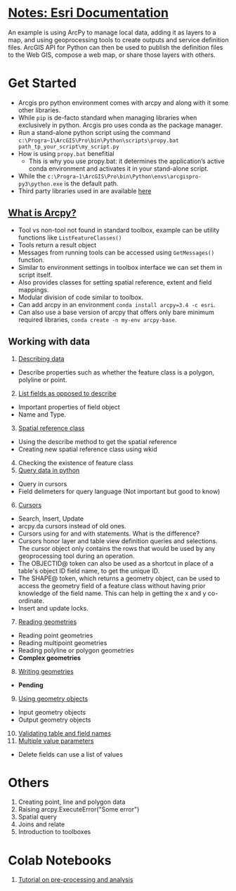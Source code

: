 # [Notes: Esri Documentation](https://pro.arcgis.com/en/pro-app/latest/arcpy/main/arcgis-pro-arcpy-reference.htm)
An example is using ArcPy to manage local data, adding it as layers to a map, and using geoprocessing tools to create outputs and service definition files. ArcGIS API for Python can then be used to publish the definition files to the Web GIS, compose a web map, or share those layers with others.

# Get Started
- Arcgis pro python environment comes with arcpy and along with it some other libraries.
- While `pip` is de-facto standard when managing libraries when exclusively in python. Arcgis pro uses conda as the package manager.
- Run a stand-alone python script using the command `c:\Progra~1\ArcGIS\Pro\bin\Python\scripts\propy.bat path_tp_your_script\my_script.py`
- How is using `propy.bat` benefitial
  - This is why you use propy.bat: it determines the application’s active conda environment and activates it in your stand-alone script.
- While the `c:\Progra~1\ArcGIS\Pro\bin\Python\envs\arcgispro-py3\python.exe` is the default path.
- Third party libraries used in are available [here](https://pro.arcgis.com/en/pro-app/latest/arcpy/get-started/available-python-libraries.htm)

## [What is Arcpy?](https://pro.arcgis.com/en/pro-app/latest/arcpy/get-started/what-is-arcpy-.htm)
- Tool vs non-tool not found in standard toolbox, example can be utility functions like `ListFeatureClasses()`
- Tools return a result object
- Messages from running tools can be accessed using `GetMessages()` function.
- Similar to environment settings in toolbox interface we can set them in script itself.
- Also provides classes for setting spatial reference, extent and field mappings.
- Modular division of code similar to toolbox.
- Can add arcpy in an environment `conda install arcpy=3.4 -c esri`.
- Can also use a base version of arcpy that offers only bare minimum required libraries, `conda create -n my-env arcpy-base`.

## Working with data
1. [Describing data](https://pro.arcgis.com/en/pro-app/latest/arcpy/get-started/describing-data.htm)
- Describe properties such as whether the feature class is a polygon, polyline or point.
2. [List fields as opposed to describe](https://pro.arcgis.com/en/pro-app/latest/arcpy/get-started/fields-and-indexes.htm)
- Important properties of field object
- Name and Type.
3. [Spatial reference class](https://pro.arcgis.com/en/pro-app/latest/arcpy/get-started/the-spatial-reference-object.htm)
- Using the describe method to get the spatial reference
- Creating new spatial reference class using wkid
4. Checking the existence of feature class
5. [Query data in python](https://pro.arcgis.com/en/pro-app/latest/arcpy/get-started/specifying-a-query.htm)
- Query in cursors
- Field delimeters for query language (Not important but good to know)
6. [Cursors](https://pro.arcgis.com/en/pro-app/latest/arcpy/get-started/data-access-using-cursors.htm)
- Search, Insert, Update
- arcpy.da cursors instead of old ones.
- Cursors using for and with statements. What is the difference?
- Cursors honor layer and table view definition queries and selections. The cursor object only contains the rows that would be used by any geoprocessing tool during an operation.
- The OBJECTID@ token can also be used as a shortcut in place of a table's object ID field name, to get the unique ID.
- The SHAPE@ token, which returns a geometry object, can be used to access the geometry field of a feature class without having prior knowledge of the field name. This can help in getting the x and y co-ordinate.
- Insert and update locks.
7. [Reading geometries](https://pro.arcgis.com/en/pro-app/latest/arcpy/get-started/reading-geometries.htm)
- Reading point geometries
- Reading multipoint geometries
- Reading polyline or polygon geometries
- **Complex geometries**
8. [Writing geometries](https://pro.arcgis.com/en/pro-app/latest/arcpy/get-started/working-with-numpy-in-arcgis.htm)
- **Pending**
9. [Using geometry objects](https://pro.arcgis.com/en/pro-app/latest/arcpy/get-started/using-geometry-objects-with-geoprocessing-tools.htm)
- Input geometry objects
- Output geometry objects
10. [Validating table and field names](https://pro.arcgis.com/en/pro-app/latest/arcpy/get-started/working-with-geodatabases.htm)
11. [Multiple value parameters](https://pro.arcgis.com/en/pro-app/latest/arcpy/get-started/working-with-multivalue-inputs.htm)
- Delete fields can use a list of values

# Others
1. Creating point, line and polygon data
2. Raising arcpy.ExecuteError("Some error")
3. Spatial query
4. Joins and relate
5. Introduction to toolboxes

# Colab Notebooks
1. [Tutorial on pre-processing and analysis](https://colab.research.google.com/drive/1lFbcnte3Gk2aRkaJoMuNHO4w7d91Ryyv?usp=sharing)

